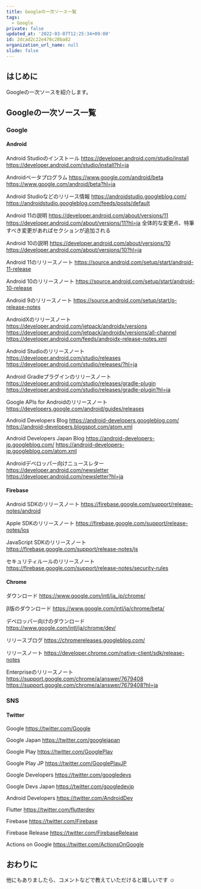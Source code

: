 ```yaml
---
title: Googleの一次ソース一覧
tags:
  - Google
private: false
updated_at: '2022-03-07T12:25:34+09:00'
id: 2dcad2c22e478c28ba82
organization_url_name: null
slide: false
---
```

## はじめに

Googleの一次ソースを紹介します。

## Googleの一次ソース一覧

### Google

#### Android

Android Studioのインストール
https://developer.android.com/studio/install
https://developer.android.com/studio/install?hl=ja

Androidベータプログラム
https://www.google.com/android/beta
https://www.google.com/android/beta?hl=ja

Android Studioなどのリリース情報
https://androidstudio.googleblog.com/
https://androidstudio.googleblog.com/feeds/posts/default

Android 11の説明
https://developer.android.com/about/versions/11
https://developer.android.com/about/versions/11?hl=ja
全体的な変更点、特筆すべき変更があればセクションが追加される

Android 10の説明
https://developer.android.com/about/versions/10
https://developer.android.com/about/versions/10?hl=ja

Android 11のリリースノート
https://source.android.com/setup/start/android-11-release

Android 10のリリースノート
https://source.android.com/setup/start/android-10-release

Android 9のリリースノート
https://source.android.com/setup/start/p-release-notes

AndroidXのリリースノート
https://developer.android.com/jetpack/androidx/versions
https://developer.android.com/jetpack/androidx/versions/all-channel
https://developer.android.com/feeds/androidx-release-notes.xml

Android Studioのリリースノート
https://developer.android.com/studio/releases
https://developer.android.com/studio/releases/?hl=ja

Android Gradleプラグインのリリースノート
https://developer.android.com/studio/releases/gradle-plugin
https://developer.android.com/studio/releases/gradle-plugin?hl=ja

Google APIs for Androidのリリースノート
https://developers.google.com/android/guides/releases

Android Developers Blog
https://android-developers.googleblog.com/
https://android-developers.blogspot.com/atom.xml

Android Developers Japan Blog
https://android-developers-jp.googleblog.com/
https://android-developers-jp.googleblog.com/atom.xml

Androidデベロッパー向けニュースレター
https://developer.android.com/newsletter
https://developer.android.com/newsletter?hl=ja

#### Firebase

Android SDKのリリースノート
https://firebase.google.com/support/release-notes/android

Apple SDKのリリースノート
https://firebase.google.com/support/release-notes/ios

JavaScript SDKのリリースノート
https://firebase.google.com/support/release-notes/js

セキュリティルールのリリースノート
https://firebase.google.com/support/release-notes/security-rules

#### Chrome

ダウンロード
https://www.google.com/intl/ja_jp/chrome/

β版のダウンロード
https://www.google.com/intl/ja/chrome/beta/

デベロッパー向けのダウンロード
https://www.google.com/intl/ja/chrome/dev/

リリースブログ
https://chromereleases.googleblog.com/

リリースノート
https://developer.chrome.com/native-client/sdk/release-notes

Enterpriseのリリースノート
https://support.google.com/chrome/a/answer/7679408
https://support.google.com/chrome/a/answer/7679408?hl=ja

### SNS

#### Twitter

Google
https://twitter.com/Google

Google Japan
https://twitter.com/googlejapan

Google Play
https://twitter.com/GooglePlay

Google Play JP
https://twitter.com/GooglePlayJP

Google Developers
https://twitter.com/googledevs

Google Devs Japan
https://twitter.com/googledevjp


Android Developers
https://twitter.com/AndroidDev

Flutter
https://twitter.com/flutterdev

Firebase
https://twitter.com/Firebase

Firebase Release
https://twitter.com/FirebaseRelease

Actions on Google
https://twitter.com/ActionsOnGoogle

## おわりに

他にもありましたら、コメントなどで教えていただけると嬉しいです :relaxed:
